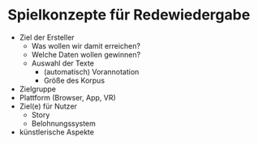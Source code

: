 # Spielkonzepte für Redewiedergabe

- Ziel der Ersteller
  - Was wollen wir damit erreichen?
  - Welche Daten wollen gewinnen?
  - Auswahl der Texte
    - (automatisch) Vorannotation
    - Größe des Korpus
- Zielgruppe
- Plattform (Browser, App, VR)
- Ziel(e) für Nutzer
  - Story
  - Belohnungssystem
- künstlerische Aspekte
